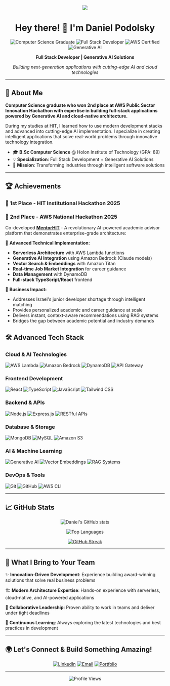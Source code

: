 <p align="center"><img src="https://i.seadn.io/gae/_YIoKz_EmInCKgtGbJzUSpn8Liz7Mr4UIZN7aCJoCknVKkRDyWJIXe4koNnIMg84DEu4Y-32cNF5OWVnA1RuAZUotmyen_FZAe_O9Q?auto=format&dpr=1&w=3840"/></p>

<div align="center">
<h1>Hey there! 👋 I'm Daniel Podolsky</h1>

![Computer Science Graduate](https://img.shields.io/badge/Computer%20Science-Graduate-blue?style=for-the-badge)
![Full Stack Developer](https://img.shields.io/badge/Full%20Stack-Developer-orange?style=for-the-badge)
![AWS Certified](https://img.shields.io/badge/AWS-Cloud%20Native-232F3E?style=for-the-badge&logo=amazon-aws)
![Generative AI](https://img.shields.io/badge/Generative-AI-FF6B6B?style=for-the-badge&logo=openai)

**Full Stack Developer | Generative AI Solutions**

*Building next-generation applications with cutting-edge AI and cloud technologies*
</div>

---

## 🧠 About Me

**Computer Science graduate who won 2nd place at AWS Public Sector Innovation Hackathon with expertise in building full-stack applications powered by Generative AI and cloud-native architecture.**

During my studies at HIT, I learned how to use modern development stacks and advanced into cutting-edge AI implementation. I specialize in creating intelligent applications that solve real-world problems through innovative technology integration.

- 🎓 **B.Sc Computer Science** @ Holon Institute of Technology (GPA: 89)
- 💡 **Specialization**: Full Stack Development + Generative AI Solutions
- 🌟 **Mission**: Transforming industries through intelligent software solutions

---

## 🏆 Achievements

### 🥇 **1st Place - HIT Institutional Hackathon 2025**
### 🥈 **2nd Place - AWS National Hackathon 2025**

Co-developed **[MentorHIT](https://github.com/MentorHIT)** - A revolutionary AI-powered academic advisor platform that demonstrates enterprise-grade architecture:

🚀 **Advanced Technical Implementation:**
- **Serverless Architecture** with AWS Lambda functions
- **Generative AI Integration** using Amazon Bedrock (Claude models)
- **Vector Search & Embeddings** with Amazon Titan
- **Real-time Job Market Integration** for career guidance
- **Data Management** with DynamoDB
- **Full-stack TypeScript/React** frontend

🎯 **Business Impact:**
- Addresses Israel's junior developer shortage through intelligent matching
- Provides personalized academic and career guidance at scale
- Delivers instant, context-aware recommendations using RAG systems
- Bridges the gap between academic potential and industry demands

## 🛠️ Advanced Tech Stack

### **Cloud & AI Technologies**
![AWS Lambda](https://img.shields.io/badge/AWS_Lambda-FF9900?style=flat-square&logo=aws-lambda&logoColor=white)
![Amazon Bedrock](https://img.shields.io/badge/Amazon_Bedrock-232F3E?style=flat-square&logo=amazon-aws&logoColor=white)
![DynamoDB](https://img.shields.io/badge/DynamoDB-4053D6?style=flat-square&logo=amazon-dynamodb&logoColor=white)
![API Gateway](https://img.shields.io/badge/API_Gateway-FF4F8B?style=flat-square&logo=amazon-aws&logoColor=white)

### **Frontend Development**
![React](https://img.shields.io/badge/React-61DAFB?style=flat-square&logo=react&logoColor=black)
![TypeScript](https://img.shields.io/badge/TypeScript-3178C6?style=flat-square&logo=typescript&logoColor=white)
![JavaScript](https://img.shields.io/badge/JavaScript-F7DF1E?style=flat-square&logo=javascript&logoColor=black)
![Tailwind CSS](https://img.shields.io/badge/Tailwind_CSS-38B2AC?style=flat-square&logo=tailwind-css&logoColor=white)

### **Backend & APIs**
![Node.js](https://img.shields.io/badge/Node.js-339933?style=flat-square&logo=node.js&logoColor=white)
![Express.js](https://img.shields.io/badge/Express.js-000000?style=flat-square&logo=express&logoColor=white)
![RESTful APIs](https://img.shields.io/badge/RESTful-APIs-009688?style=flat-square&logo=fastapi&logoColor=white)

### **Database & Storage**
![MongoDB](https://img.shields.io/badge/MongoDB-47A248?style=flat-square&logo=mongodb&logoColor=white)
![MySQL](https://img.shields.io/badge/MySQL-4479A1?style=flat-square&logo=mysql&logoColor=white)
![Amazon S3](https://img.shields.io/badge/Amazon_S3-569A31?style=flat-square&logo=amazon-s3&logoColor=white)

### **AI & Machine Learning**
![Generative AI](https://img.shields.io/badge/Generative_AI-FF6B6B?style=flat-square&logo=openai&logoColor=white)
![Vector Embeddings](https://img.shields.io/badge/Vector_Embeddings-4285F4?style=flat-square&logo=tensorflow&logoColor=white)
![RAG Systems](https://img.shields.io/badge/RAG_Systems-FF6B35?style=flat-square&logo=elasticsearch&logoColor=white)

### **DevOps & Tools**
![Git](https://img.shields.io/badge/Git-F05032?style=flat-square&logo=git&logoColor=white)
![GitHub](https://img.shields.io/badge/GitHub-181717?style=flat-square&logo=github&logoColor=white)
![AWS CLI](https://img.shields.io/badge/AWS_CLI-232F3E?style=flat-square&logo=amazon-aws&logoColor=white)

---

## 📈 GitHub Stats

<div align="center">

![Daniel's GitHub stats](https://github-readme-stats.vercel.app/api?username=DanielPodolsky&show_icons=true&theme=tokyonight&count_private=true)

![Top Languages](https://github-readme-stats.vercel.app/api/top-langs/?username=DanielPodolsky&layout=compact&theme=tokyonight&hide=jupyter%20notebook)

[![GitHub Streak](https://github-readme-streak-stats.herokuapp.com/?user=DanielPodolsky&theme=tokyonight)](https://git.io/streak-stats)

</div>

---

## 🚀 What I Bring to Your Team

✨ **Innovation-Driven Development**: Experience building award-winning solutions that solve real business problems

🏗️ **Modern Architecture Expertise**: Hands-on experience with serverless, cloud-native, and AI-powered applications

🤝 **Collaborative Leadership**: Proven ability to work in teams and deliver under tight deadlines

🎯 **Continuous Learning**: Always exploring the latest technologies and best practices in development

---

## 🌍 Let's Connect & Build Something Amazing!

<div align="center">

[![LinkedIn](https://img.shields.io/badge/LinkedIn-0077B5?style=for-the-badge&logo=linkedin&logoColor=white)](https://linkedin.com/in/daniel-podolsky-341901242)
[![Email](https://img.shields.io/badge/Email-D14836?style=for-the-badge&logo=gmail&logoColor=white)](mailto:lambodol76@gmail.com)
[![Portfolio](https://img.shields.io/badge/Portfolio-000000?style=for-the-badge&logo=About.me&logoColor=white)](#)

</div>

---

<div align="center">

![Profile Views](https://komarev.com/ghpvc/?username=DanielPodolsky&color=blueviolet&style=flat-square)

</div>
